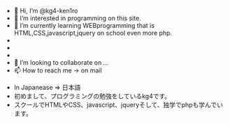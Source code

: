- 👋 Hi, I’m @kg4-ken1ro
- 👀 I’m interested in programming on this site.
- 🌱 I’m currently learning WEBprogramming that is HTML,CSS,javascript,jquery on school even more php.
-
- 
- 
- 💞️ I’m looking to collaborate on ...
- 📫 How to reach me → on mail

<!---
kg4-ken1ro/kg4-ken1ro is a ✨ special ✨ repository because its `README.md` (this file) appears on your GitHub profile.
You can click the Preview link to take a look at your changes.
--->
- In Japanease ⇒ 日本語
- 初めまして、プログラミングの勉強をしているkg4です。
- スクールでHTMLやCSS、javascript、jqueryそして、独学でphpも学んでいます。
